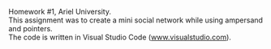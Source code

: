 Homework #1, Ariel University.<br />
This assignment was to create a mini social network while using ampersand and pointers.<br />
The code is written in Visual Studio Code (www.visualstudio.com).<br />
